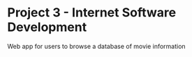 # Project 3 - Internet Software Development
Web app for users to browse a database of movie information

